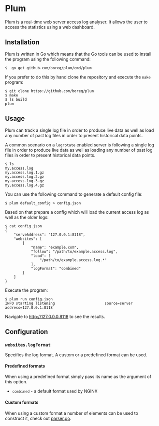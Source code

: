 # Plum

Plum is a real-time web server access log analyser. It allows the user to
access the statistics using a web dashboard.

## Installation

Plum is written in Go which means that the Go tools can be used to install the
program using the following command:

    $  go get github.com/boreq/plum/cmd/plum

If you prefer to do this by hand clone the repository and execute the `make`
program:

    $ git clone https://github.com/boreq/plum
    $ make
    $ ls build
    plum

## Usage

Plum can track a single log file in order to produce live data as well as load
any number of past log files in order to present historical data points.

A common scenario on a `logrotate` enabled server is following a single log
file in order to produce live data as well as loading any number of past log
files in order to present historical data points.

    $ ls
    my.access.log
    my.access.log.1.gz
    my.access.log.2.gz
    my.access.log.3.gz
    my.access.log.4.gz
    
You can use the following command to generate a default config file:

    $ plum default_config > config.json

Based on that prepare a config which will load the current access log as well
as the older logs:

    $ cat config.json
    {
        "serveAddress": "127.0.0.1:8118",
        "websites": [
            {
                "name": "example.com",
                "follow": "/path/to/example.access.log",
                "load": [
                    "/path/to/example.access.log.*"
                ],
                "logFormat": "combined"
            }
        ]
    }
    
Execute the program:
    
    $ plum run config.json
    INFO starting listening                       source=server address=127.0.0.1:8118

Navigate to http://127.0.0.0:8118 to see the results.

## Configuration

### `websites.logFormat`

Specifies the log format. A custom or a predefined format can be used.

#### Predefined formats
When using a predefined format simply pass its name as the argument of this
option.

- `combined` - a default format used by NGINX


#### Custom formats
When using a custom format a number of elements can be used to construct it, check out [parser.go](https://github.com/boreq/plum/blob/master/parser/parser.go).

